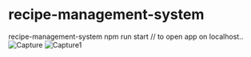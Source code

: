 # recipe-management-system
recipe-management-system
 npm run start // to open app on localhost..
![Capture](https://user-images.githubusercontent.com/38176752/110591619-4d347a00-819f-11eb-978b-681039088bdf.PNG)
![Capture1](https://user-images.githubusercontent.com/38176752/110591662-5c1b2c80-819f-11eb-8a0a-43881c8488be.PNG)
